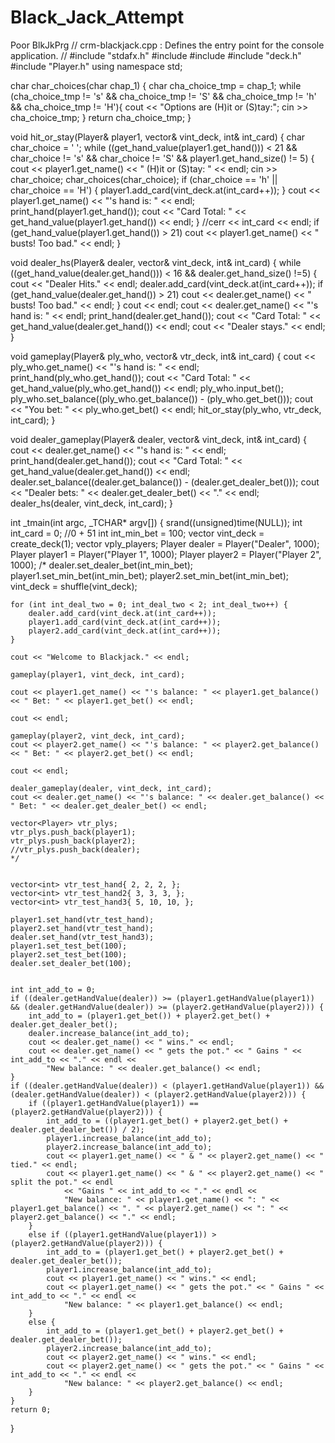 # Black_Jack_Attempt
Poor BlkJkPrg
// crm-blackjack.cpp : Defines the entry point for the console application.
//
#include "stdafx.h"
#include <iostream>
#include <ctime>
#include "deck.h"
#include "Player.h"
using namespace std;

char char_choices(char chap_1) {
	char cha_choice_tmp = chap_1;
	while (cha_choice_tmp != 's' && cha_choice_tmp != 'S' && cha_choice_tmp != 'h' && cha_choice_tmp != 'H'){
		cout << "Options are (H)it or (S)tay:";
		cin >> cha_choice_tmp;
	}
	return cha_choice_tmp;
}

void hit_or_stay(Player& player1, vector<int>& vint_deck, int& int_card) {
	char char_choice = ' ';
	while ((get_hand_value(player1.get_hand())) < 21 && char_choice != 's' && char_choice != 'S' && player1.get_hand_size() != 5) {
		cout << player1.get_name() << " (H)it or (S)tay: " << endl;
		cin >> char_choice;
		char_choices(char_choice);
		if (char_choice == 'h' || char_choice == 'H') {
			player1.add_card(vint_deck.at(int_card++));
		}
		cout << player1.get_name() << "'s hand is: " << endl;
		print_hand(player1.get_hand());
		cout << "Card Total: " << get_hand_value(player1.get_hand()) << endl;
	}
	//cerr << int_card << endl;
	if (get_hand_value(player1.get_hand()) > 21)
		cout << player1.get_name() << " busts! Too bad." << endl;
}

void dealer_hs(Player& dealer, vector<int>& vint_deck, int& int_card) {
	while ((get_hand_value(dealer.get_hand())) < 16 && dealer.get_hand_size() !=5) {
		cout << "Dealer Hits." << endl;
		dealer.add_card(vint_deck.at(int_card++));
		if (get_hand_value(dealer.get_hand()) > 21)
			cout << dealer.get_name() << " busts! Too bad." << endl;
	}
	cout << endl;
	cout << dealer.get_name() << "'s hand is: " << endl;
	print_hand(dealer.get_hand());
	cout << "Card Total: " << get_hand_value(dealer.get_hand()) << endl;
	cout << "Dealer stays." << endl;
}


void gameplay(Player& ply_who, vector<int>& vtr_deck, int& int_card) {
	cout << ply_who.get_name() << "'s hand is: " << endl;
	print_hand(ply_who.get_hand());
	cout << "Card Total: " << get_hand_value(ply_who.get_hand()) << endl;
	ply_who.input_bet();
	ply_who.set_balance((ply_who.get_balance()) - (ply_who.get_bet()));
	cout << "You bet: " << ply_who.get_bet() << endl;
	hit_or_stay(ply_who, vtr_deck, int_card);
}


void dealer_gameplay(Player& dealer, vector<int>& vint_deck, int& int_card) {
	cout << dealer.get_name() << "'s hand is: " << endl;
	print_hand(dealer.get_hand());
	cout << "Card Total: " << get_hand_value(dealer.get_hand()) << endl;
	dealer.set_balance((dealer.get_balance()) - (dealer.get_dealer_bet()));
	cout << "Dealer bets: " << dealer.get_dealer_bet() << "." << endl;
	dealer_hs(dealer, vint_deck, int_card);
}



int _tmain(int argc, _TCHAR* argv[])
{
	srand((unsigned)time(NULL));
	int int_card = 0; //0 + 51
	int int_min_bet = 100;
	vector<int> vint_deck = create_deck(1);
	vector<Player> vply_players;
	Player dealer = Player("Dealer", 1000);
	Player player1 = Player("Player 1", 1000);
	Player player2 = Player("Player 2", 1000);
/*
	dealer.set_dealer_bet(int_min_bet);
	player1.set_min_bet(int_min_bet);
	player2.set_min_bet(int_min_bet);
	vint_deck = shuffle(vint_deck);

	for (int int_deal_two = 0; int_deal_two < 2; int_deal_two++) {
		dealer.add_card(vint_deck.at(int_card++));
		player1.add_card(vint_deck.at(int_card++));
		player2.add_card(vint_deck.at(int_card++));
	}
	
	cout << "Welcome to Blackjack." << endl;

	gameplay(player1, vint_deck, int_card);

	cout << player1.get_name() << "'s balance: " << player1.get_balance() << " Bet: " << player1.get_bet() << endl;

	cout << endl;

	gameplay(player2, vint_deck, int_card);
	cout << player2.get_name() << "'s balance: " << player2.get_balance() << " Bet: " << player2.get_bet() << endl;

	cout << endl;

	dealer_gameplay(dealer, vint_deck, int_card);
	cout << dealer.get_name() << "'s balance: " << dealer.get_balance() << " Bet: " << dealer.get_dealer_bet() << endl;
	
	vector<Player> vtr_plys;
	vtr_plys.push_back(player1);
	vtr_plys.push_back(player2);
	//vtr_plys.push_back(dealer);
	*/
	
	
	vector<int> vtr_test_hand{ 2, 2, 2, };
	vector<int> vtr_test_hand2{ 3, 3, 3, };
	vector<int> vtr_test_hand3{ 5, 10, 10, };

	player1.set_hand(vtr_test_hand);
	player2.set_hand(vtr_test_hand);
	dealer.set_hand(vtr_test_hand3);
	player1.set_test_bet(100);
	player2.set_test_bet(100);
	dealer.set_dealer_bet(100);


	int int_add_to = 0;
	if ((dealer.getHandValue(dealer)) >= (player1.getHandValue(player1)) && (dealer.getHandValue(dealer)) >= (player2.getHandValue(player2))) {
		int_add_to = (player1.get_bet()) + player2.get_bet() + dealer.get_dealer_bet();
		dealer.increase_balance(int_add_to);
		cout << dealer.get_name() << " wins." << endl;
		cout << dealer.get_name() << " gets the pot." << " Gains " << int_add_to << "." << endl <<
			"New balance: " << dealer.get_balance() << endl;
	}
	if ((dealer.getHandValue(dealer)) < (player1.getHandValue(player1)) && (dealer.getHandValue(dealer)) < (player2.getHandValue(player2))) {
		if ((player1.getHandValue(player1)) == (player2.getHandValue(player2))) {
			int_add_to = ((player1.get_bet() + player2.get_bet() + dealer.get_dealer_bet()) / 2);
			player1.increase_balance(int_add_to);
			player2.increase_balance(int_add_to);
			cout << player1.get_name() << " & " << player2.get_name() << " tied." << endl;
			cout << player1.get_name() << " & " << player2.get_name() << " split the pot." << endl
				<< "Gains " << int_add_to << "." << endl <<
				"New balance: " << player1.get_name() << ": " << player1.get_balance() << ". " << player2.get_name() << ": " << player2.get_balance() << "." << endl;
		}
		else if ((player1.getHandValue(player1)) > (player2.getHandValue(player2))) {
			int_add_to = (player1.get_bet() + player2.get_bet() + dealer.get_dealer_bet());
			player1.increase_balance(int_add_to);
			cout << player1.get_name() << " wins." << endl;
			cout << player1.get_name() << " gets the pot." << " Gains " << int_add_to << "." << endl <<
				"New balance: " << player1.get_balance() << endl;
		}
		else {
			int_add_to = (player1.get_bet() + player2.get_bet() + dealer.get_dealer_bet());
			player2.increase_balance(int_add_to);
			cout << player2.get_name() << " wins." << endl;
			cout << player2.get_name() << " gets the pot." << " Gains " << int_add_to << "." << endl <<
				"New balance: " << player2.get_balance() << endl;
		}
	}
	return 0;
}
